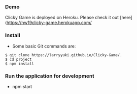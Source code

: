 








### Demo
	
Clicky Game is deployed on Heroku. Please check it out [here](https://hw19clicky-game.herokuapp.com/


### Install

- Some basic Git commands are:

```
$ git clone https://larryyuki.github.io/Clicky-Game/.
$ cd project
$ npm install

```


### Run the application for development

- npm start

